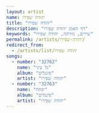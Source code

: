```yaml
---
layout: artist
name: יהודה שפירו
title: "יהודה שפירו"
description: "דף האמן יהודה שפירו"
keywords: "שירים, מוזיקה, יהודה שפירו"
permalink: /artists/יהודה-שפירו/
redirect_from:
  - /artists/list/יהודה שפירו
songs:
  - number: "32762"
    name: "גל עיני"
    album: "סינגלים"
    artist: "יהודה שפירו"
  - number: "32763"
    name: "יפתח"
    album: "סינגלים"
    artist: "יהודה שפירו"
---
```

